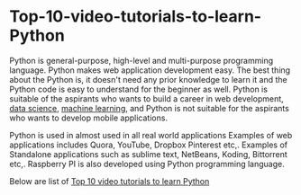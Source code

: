 # Top-10-video-tutorials-to-learn-Python
Python is general-purpose, high-level and multi-purpose programming language. Python makes web application development easy. The best thing about the Python is, it doesn't need any prior knowledge to learn it and the Python code is easy to understand for the beginner as well. Python is suitable of the aspirants who wants to build a career in web development, [data science](http://www.topzenith.com/2017/06/top-10-data-science-video-tutorials.html), [machine learning](http://www.topzenith.com/2017/02/top-10-applications-of-machine-learning.html), and Python is not suitable for the aspirants who wants to develop mobile applications.

Python is used in almost used in all real world applications Examples of web applications includes Quora, YouTube, Dropbox Pinterest etc,. Examples of Standalone applications such as sublime text, NetBeans, Koding, Bittorrent etc,. Raspberry PI is also developed using Python programming language.

Below are list of [Top 10 video tutorials to learn Python](http://www.topzenith.com/2017/04/top-10-video-tutorials-to-learn-python.html)

